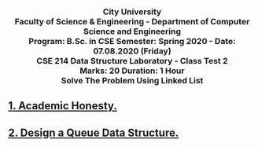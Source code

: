 <h3 align="center">
City University<br/>
Faculty of Science & Engineering - Department of Computer Science and Engineering<br/>
Program: B.Sc. in CSE  Semester: Spring 2020 - Date: 07.08.2020 (Friday)<br/>
CSE 214 Data Structure Laboratory - Class Test 2<br/>
Marks: 20  Duration: 1 Hour<br/>
Solve The Problem Using Linked List
</h3>


## [1. Academic Honesty.](../Class_Test_2/1.c)

## [2. Design a Queue Data Structure.](../Class_Test_2/2.c)
